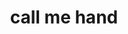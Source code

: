 ---
layout: smileys&emotion
title: call me hand
emoji: call_me_hand
permalink: 🤙.html
image: assets/img/3moji/call_me_hand.png
---